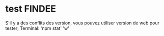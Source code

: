 # test FINDEE
S'il y a des conflits des version, vous pouvez utiliser version de web pour tester;
Terminal: 'npm stat' 'w'
